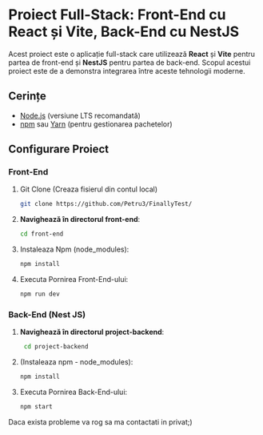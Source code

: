 # Proiect Full-Stack: Front-End cu React și Vite, Back-End cu NestJS

Acest proiect este o aplicație full-stack care utilizează **React** și **Vite** pentru partea de front-end și **NestJS** pentru partea de back-end. Scopul acestui proiect este de a demonstra integrarea între aceste tehnologii moderne.

## Cerințe

- [Node.js](https://nodejs.org/) (versiune LTS recomandată)
- [npm](https://www.npmjs.com/) sau [Yarn](https://yarnpkg.com/) (pentru gestionarea pachetelor)

## Configurare Proiect

### Front-End

1. Git Clone
   (Creaza fisierul din contul local)
    ```bash
    git clone https://github.com/Petru3/FinallyTest/

2. **Navighează în directorul front-end**:
   ```bash
   cd front-end

3. Instaleaza Npm (node_modules):
   ```bash
   npm install
   

4. Executa Pornirea Front-End-ului:
   ```bash
   npm run dev
   
### Back-End (Nest JS)

1. **Navighează în directorul  project-backend**:
   ```bash
    cd project-backend

3. (Instaleaza npm - node_modules):
   ```bash
   npm install
   
5. Executa Pornirea Back-End-ului:
   ```bash
   npm start
   
Daca exista probleme va rog sa ma contactati in privat;)
